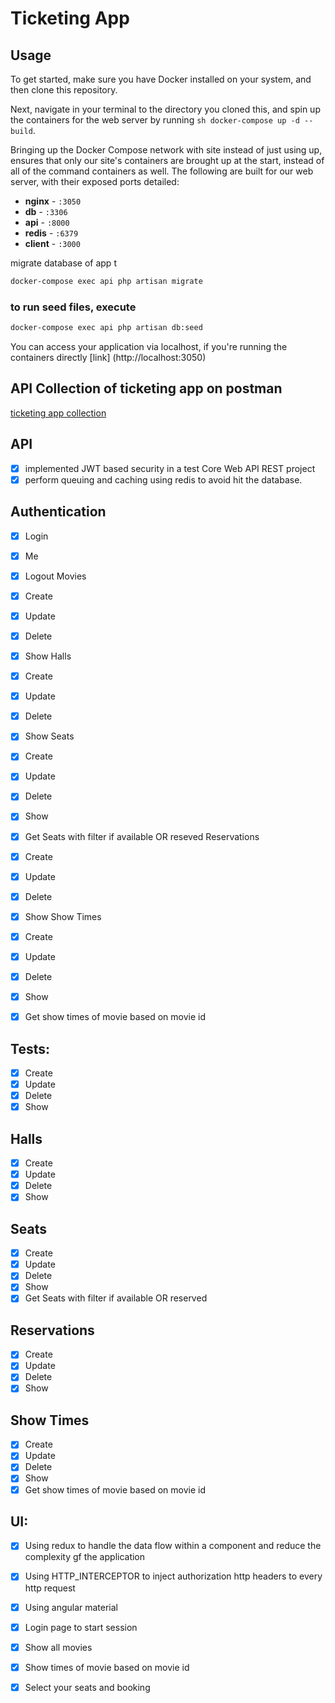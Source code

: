 # Ticketing App 

## Usage
To get started, make sure you have Docker installed on your system, and then clone this repository.

Next, navigate in your terminal to the directory you cloned this, and spin up the containers for the web server by running ```sh docker-compose up -d --build```.

Bringing up the Docker Compose network with site instead of just using up, ensures that only our site's containers are brought up at the start, instead of all of the command containers as well. The following are built for our web server, with their exposed ports detailed:


- **nginx** - `:3050`
- **db** - `:3306`
- **api** - `:8000`
- **redis** - `:6379`
- **client** - `:3000` 


migrate database of app t
```sh
docker-compose exec api php artisan migrate
```

### to run seed files, execute
```sh
docker-compose exec api php artisan db:seed
```


You can access your application via localhost, if you're running the containers directly
[link] (http://localhost:3050)

## API Collection of ticketing app on postman
[ticketing app collection](https://documenter.getpostman.com/view/3000372/UV5RkfH7)


## API
* [x] implemented JWT based security in a test Core Web API REST project
* [x] perform queuing and caching using redis to avoid hit the database.

## Authentication
* [x] Login
* [x] Me
* [x] Logout
Movies
* [x] Create
* [x] Update
* [x] Delete
* [x] Show
Halls
* [x] Create
* [x] Update
* [x] Delete
* [x] Show
Seats
* [x] Create
* [x] Update
* [x] Delete
* [x] Show
* [x] Get Seats with filter if available OR reseved
Reservations
* [x] Create
* [x] Update
* [x] Delete
* [x] Show
Show Times
* [x] Create
* [x] Update
* [x] Delete
* [x] Show
* [x] Get show times of movie based on movie id


## Tests:
* [x] Create
* [x] Update
* [x] Delete
* [x] Show
## Halls
* [x] Create
* [x] Update
* [x] Delete
* [x] Show
## Seats
* [x] Create
* [x] Update
* [x] Delete
* [x] Show
* [x] Get Seats with filter if available OR reserved
## Reservations
* [x] Create
* [x] Update
* [x] Delete
* [x] Show
## Show Times
* [x] Create
* [x] Update
* [x] Delete
* [x] Show
* [x] Get show times of movie based on movie id

## UI:
* [x] Using redux to handle the data flow within a component and reduce the complexity gf the application
* [x] Using HTTP_INTERCEPTOR to inject authorization http headers to every http request 
* [x] Using angular material 
* 	[x] Login page to start session
* 	[x] Show all movies
* 	[x] Show times of movie based on movie id
* 	[x] Select your seats and booking


